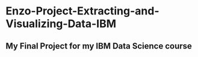 # Enzo-Project-Extracting-and-Visualizing-Data-IBM
## My Final Project for my IBM Data Science course
